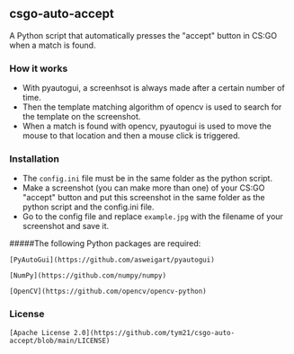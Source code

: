 ## csgo-auto-accept
A Python script that automatically presses the "accept" button in CS:GO when a match is found.
### How it works
* With pyautogui, a screenhsot is always made after a certain number of time.
* Then the template matching algorithm of opencv is used to search for the template on the screenshot.
* When a match is found with opencv, pyautogui is used to move the mouse to that location and then a mouse click is triggered.
### Installation
* The `config.ini` file must be in the same folder as the python script.
* Make a screenshot (you can make more than one) of your CS:GO "accept" button and put this screenshot in the same folder as the python script and the config.ini file. 
* Go to the config file and replace `example.jpg` with the filename of your screenshot and save it.

#####The following Python packages are required: 

    [PyAutoGui](https://github.com/asweigart/pyautogui)
    
    [NumPy](https://github.com/numpy/numpy)
    
    [OpenCV](https://github.com/opencv/opencv-python)
### License
    [Apache License 2.0](https://github.com/tym21/csgo-auto-accept/blob/main/LICENSE)
